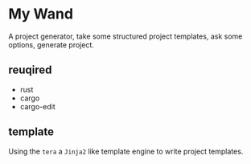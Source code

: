 # My Wand
A project generator, take some structured project templates, ask some options, generate project.

## reuqired
- rust
- cargo
- cargo-edit

## template
Using the `tera` a `Jinja2` like template engine to write project templates.
